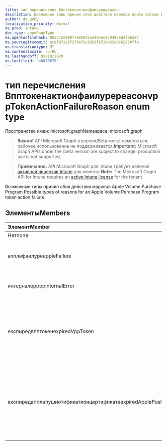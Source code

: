 ```yaml
---
title: тип перечисления Впптокенактионфаилуререасон
description: Возможные типы причин сбоя действия маркера Apple Volume Purchase Program.
author: dougeby
localization_priority: Normal
ms.prod: intune
doc_type: enumPageType
ms.openlocfilehash: 883772d99077e8587ba5467ec8c9492eddfb62e7
ms.sourcegitcommit: acdf972e2f25fef2c6855f6f28a63c0762228ffa
ms.translationtype: MT
ms.contentlocale: ru-RU
ms.lasthandoff: 09/18/2020
ms.locfileid: "48070676"
---
```

# <a name="vpptokenactionfailurereason-enum-type"></a><span data-ttu-id="10739-103">тип перечисления Впптокенактионфаилуререасон</span><span class="sxs-lookup"><span data-stu-id="10739-103">vppTokenActionFailureReason enum type</span></span>

<span data-ttu-id="10739-104">Пространство имен: microsoft.graph</span><span class="sxs-lookup"><span data-stu-id="10739-104">Namespace: microsoft.graph</span></span>

> <span data-ttu-id="10739-105">**Важно!** API Microsoft Graph в версии/Beta могут изменяться; рабочее использование не поддерживается.</span><span class="sxs-lookup"><span data-stu-id="10739-105">**Important:** Microsoft Graph APIs under the /beta version are subject to change; production use is not supported.</span></span>

> <span data-ttu-id="10739-106">**Примечание.** API Microsoft Graph для Intune требует наличия [активной лицензии Intune](https://go.microsoft.com/fwlink/?linkid=839381) для клиента.</span><span class="sxs-lookup"><span data-stu-id="10739-106">**Note:** The Microsoft Graph API for Intune requires an [active Intune license](https://go.microsoft.com/fwlink/?linkid=839381) for the tenant.</span></span>

<span data-ttu-id="10739-107">Возможные типы причин сбоя действия маркера Apple Volume Purchase Program.</span><span class="sxs-lookup"><span data-stu-id="10739-107">Possible types of reasons for an Apple Volume Purchase Program token action failure.</span></span>

## <a name="members"></a><span data-ttu-id="10739-108">Элементы</span><span class="sxs-lookup"><span data-stu-id="10739-108">Members</span></span>
|<span data-ttu-id="10739-109">Элемент</span><span class="sxs-lookup"><span data-stu-id="10739-109">Member</span></span>|<span data-ttu-id="10739-110">Значение</span><span class="sxs-lookup"><span data-stu-id="10739-110">Value</span></span>|<span data-ttu-id="10739-111">Описание</span><span class="sxs-lookup"><span data-stu-id="10739-111">Description</span></span>|
|:---|:---|:---|
|<span data-ttu-id="10739-112">Нет</span><span class="sxs-lookup"><span data-stu-id="10739-112">none</span></span>|<span data-ttu-id="10739-113">нуль</span><span class="sxs-lookup"><span data-stu-id="10739-113">0</span></span>|<span data-ttu-id="10739-114">Отсутствуют.</span><span class="sxs-lookup"><span data-stu-id="10739-114">None.</span></span>|
|<span data-ttu-id="10739-115">апплефаилуре</span><span class="sxs-lookup"><span data-stu-id="10739-115">appleFailure</span></span>|<span data-ttu-id="10739-116">1 </span><span class="sxs-lookup"><span data-stu-id="10739-116">1</span></span>|<span data-ttu-id="10739-117">В службе Apple возникла ошибка.</span><span class="sxs-lookup"><span data-stu-id="10739-117">There was an error on Apple's service.</span></span>|
|<span data-ttu-id="10739-118">интерналеррор</span><span class="sxs-lookup"><span data-stu-id="10739-118">internalError</span></span>|<span data-ttu-id="10739-119">2 </span><span class="sxs-lookup"><span data-stu-id="10739-119">2</span></span>|<span data-ttu-id="10739-120">Произошла внутренняя ошибка.</span><span class="sxs-lookup"><span data-stu-id="10739-120">There was an internal error.</span></span>|
|<span data-ttu-id="10739-121">експиредвпптокен</span><span class="sxs-lookup"><span data-stu-id="10739-121">expiredVppToken</span></span>|<span data-ttu-id="10739-122">4</span><span class="sxs-lookup"><span data-stu-id="10739-122">3</span></span>|<span data-ttu-id="10739-123">Произошла ошибка из-за истечения срока действия маркера Apple Volume Purchase Program.</span><span class="sxs-lookup"><span data-stu-id="10739-123">There was an error because the Apple Volume Purchase Program token was expired.</span></span>|
|<span data-ttu-id="10739-124">експиредапплепушнотификатионцертификате</span><span class="sxs-lookup"><span data-stu-id="10739-124">expiredApplePushNotificationCertificate</span></span>|<span data-ttu-id="10739-125">4 </span><span class="sxs-lookup"><span data-stu-id="10739-125">4</span></span>|<span data-ttu-id="10739-126">Произошла ошибка из-за истечения срока действия сертификата push-уведомлений Apple Volume Purchase Program.</span><span class="sxs-lookup"><span data-stu-id="10739-126">There was an error because the Apple Volume Purchase Program Push Notification certificate expired.</span></span>|






